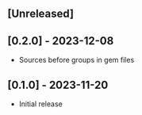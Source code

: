## [Unreleased]

## [0.2.0] - 2023-12-08

* Sources before groups in gem files

## [0.1.0] - 2023-11-20

- Initial release
